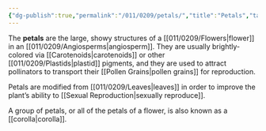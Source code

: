 ```yaml
---
{"dg-publish":true,"permalink":"/011/0209/petals/","title":"Petals","tags":["BIOL412"],"created":"2024-09-26T15:22:37.000-07:00","updated":"2025-02-07T10:33:49.577-08:00"}
---
```


The **petals** are the large, showy structures of a [[011/0209/Flowers\|flower]] in an [[011/0209/Angiosperms\|angiosperm]]. They are usually brightly-colored via [[Carotenoids\|carotenoids]] or other [[011/0209/Plastids\|plastid]] pigments, and they are used to attract pollinators to transport their [[Pollen Grains\|pollen grains]] for reproduction.

Petals are modified from [[011/0209/Leaves\|leaves]] in order to improve the plant’s ability to [[Sexual Reproduction\|sexually reproduce]].

A group of petals, or all of the petals of a flower, is also known as a [[corolla\|corolla]].